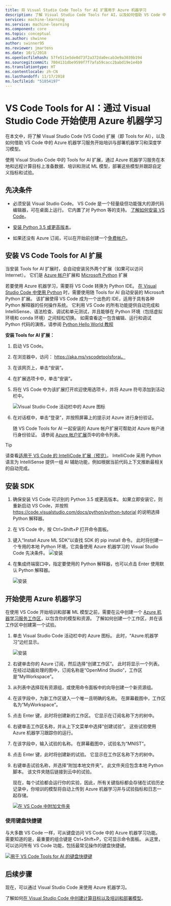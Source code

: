 ```yaml
---
title: 将 Visual Studio Code Tools for AI 扩展用于 Azure 机器学习
description: 了解 Visual Studio Code Tools for AI，以及如何借助 VS Code 中的 Azure 机器学习服务开始培训与部署机器学习和深度学习模型。
services: machine-learning
ms.service: machine-learning
ms.component: core
ms.topic: conceptual
ms.author: shwinne
author: swinner95
ms.reviewer: jmartens
ms.date: 10/1/2018
ms.openlocfilehash: 57fe511e5de0d73f2a372da0ecab3e9a3039b194
ms.sourcegitcommit: 7804131dbe9599f7f7afa59cacc2babd19e1e4b9
ms.translationtype: HT
ms.contentlocale: zh-CN
ms.lasthandoff: 11/17/2018
ms.locfileid: "51854197"
---
```

# <a name="vs-code-tools-for-ai-get-started-with-azure-machine-learning-from-visual-studio-code"></a>VS Code Tools for AI：通过 Visual Studio Code 开始使用 Azure 机器学习

在本文中，将了解 Visual Studio Code (VS Code) 扩展（即 Tools for AI），以及如何借助 VS Code 中的 Azure 机器学习服务开始培训与部署机器学习和深度学习模型。

使用 Visual Studio Code 中的 Tools for AI 扩展，通过 Azure 机器学习服务在本地和远程计算目标上准备数据、培训和测试 ML 模型，部署这些模型并跟踪自定义指标和试验。

## <a name="prerequisite"></a>先决条件

+ 必须安装 Visual Studio Code。 VS Code 是一个轻量级但功能强大的源代码编辑器，可在桌面上运行。 它内置了对 Python 等的支持。  [了解如何安装 VS Code](https://code.visualstudio.com/docs/setup/setup-overview)。

+ [安装 Python 3.5 或更高版本](https://www.anaconda.com/download/)。

+ 如果还没有 Azure 订阅，可以在开始前创建一个[免费帐户](https://aka.ms/AMLfree)。

## <a name="install-vs-code-tools-for-ai-extension"></a>安装 VS Code Tools for AI 扩展

当安装 Tools for AI 扩展时，会自动安装另外两个扩展（如果可以访问 Internet）。 它们是 [Azure 帐户](https://marketplace.visualstudio.com/items?itemName=ms-vscode.azure-account)扩展和 [Microsoft Python](https://marketplace.visualstudio.com/items?itemName=ms-python.python) 扩展

若要使用 Azure 机器学习，需要将 VS Code 转换为 Python IDE。 [在 Visual Studio Code 中使用 Python](https://code.visualstudio.com/docs/languages/python) 时，需要使用随 Tools for AI 自动安装的 Microsoft Python 扩展。 该扩展使得 VS Code 成为一个出色的 IDE，适用于具有各种 Python 解释器的任何操作系统。 它利用 VS Code 的所有功能提供自动完成和 IntelliSense、语法检查、调试和单元测试，并且能够在 Python 环境（包括虚拟环境和 conda 环境）之间轻松切换。 如需查看这一包含编辑、运行和调试 Python 代码的演练，请参阅 [Python Hello World 教程](https://code.visualstudio.com/docs/python/python-tutorial)

**安装 Tools for AI 扩展：**

1. 启动 VS Code。

1. 在浏览器中，访问： https://aka.ms/vscodetoolsforai。 

1. 在该网页上，单击“安装”。 

1. 在扩展选项卡中，单击“安装”。

1. 将在 VS Code 中为该扩展打开欢迎使用选项卡，并将 Azure 符号添加到活动栏中。

   ![Visual Studio Code 活动栏中的 Azure 图标](./media/vscode-tools-for-ai/azure-activity-bar.png)

1. 在对话框中，单击“登录”，并按照屏幕上的提示对 Azure 进行身份验证。 
   
   随 VS Code Tools for AI 一起安装的 Azure 帐户扩展可帮助对 Azure 帐户进行身份验证。 请参阅 [Azure 帐户扩展](https://marketplace.visualstudio.com/items?itemName=ms-vscode.azure-account)页中的命令列表。

> [!Tip] 
> 请查看[适用于 VS Code 的 IntelliCode 扩展（预览）](https://go.microsoft.com/fwlink/?linkid=2006060)。 IntelliCode 采用 Python 语言为 IntelliSense 提供一组 AI 辅助功能，例如根据当前代码上下文推断最相关的自动完成。

## <a name="install-the-sdk"></a>安装 SDK

1. 确保安装 VS Code 可识别的 Python 3.5 或更高版本。 如果立即安装它，则重新启动 VS Code，并按照 https://code.visualstudio.com/docs/python/python-tutorial 的说明选择 Python 解释器。

1. 在 VS Code 中，按 Ctrl+Shift+P 打开命令面板。

1. 键入“Install Azure ML SDK”以查找 SDK 的 pip install 命令。 此时将创建一个专用的本地 Python 环境，它具备使用 Azure 机器学习的 Visual Studio Code 先决条件。
   ![安装](./media/vscode-tools-for-ai/install-sdk.png)

1. 在集成终端窗口中，指定要使用的 Python 解释器，也可以点击 Enter 使用默认 Python 解释器。

   ![安装](./media/vscode-tools-for-ai/python.png)

## <a name="get-started-with-azure-machine-learning"></a>开始使用 Azure 机器学习

在使用 VS Code 开始培训和部署 ML 模型之前，需要在云中创建一个 [Azure 机器学习服务工作区](concept-azure-machine-learning-architecture.md#workspace)，以包含你的模型和资源。 了解如何创建一个工作区，并在该工作区中创建第一个试验。

1. 单击 Visual Studio Code 活动栏中的 Azure 图标。 此时，“Azure:机器学习”边栏显示。

   ![安装](./media/vscode-tools-for-ai/createworkspace.gif)

1. 右键单击你的 Azure 订阅，然后选择“创建工作区”。 此时将显示一个列表。 在经过动画处理的图中，订阅名称是“OpenMind Studio”，工作区是“MyWorkspace”。 

1. 从列表中选择现有资源组，或使用命令面板中的向导创建一个新资源组。

1. 在该字段中，为新工作区键入一个唯一且明确的名称。 在屏幕截图中，工作区名为“MyWorkspace”。

1. 点击 Enter 键，此时将创建新的工作区。 它显示在订阅名称下方的树中。

1. 右键单击工作区名称，并从上下文菜单中选择“创建试验”。  这些试验使用 Azure 机器学习跟踪你的运行。

1. 在该字段中，输入试验的名称。 在屏幕截图中，试验名为“MNIST”。
 
1. 点击 Enter 键，此时将创建新的试验。 它显示在工作区名称下方的树中。

1. 右键单击试验名称，并选择“附加本地文件夹”。 此文件夹应包含本地 Python 脚本。 该文件夹随后链接到云中的试验。 

   现在，每个试验都会运行你的实验，因此，所有关键指标都会存储在试验历史记录中，你培训的模型将自动上传到 Azure 机器学习并与试验指标和日志一起存储。

   [![在 VS Code 中附加文件夹](./media/vscode-tools-for-ai/attachfolder.gif)](./media/vscode-tools-for-ai/attachfolder.gif#lightbox)

### <a name="use-keyboard-shortcuts"></a>使用键盘快捷键

与大多数 VS Code 一样，可从键盘访问 VS Code 中的 Azure 机器学习功能。 需要知道的是，最重要的组合键是 Ctrl+Shift+P，它可显示命令面板。 从这里，可以访问所有 VS Code 功能，包括最常见操作的键盘快捷键。

[![用于 VS Code Tools for AI 的键盘快捷键](./media/vscode-tools-for-ai/commands.gif)](./media/vscode-tools-for-ai/commands.gif#lightbox)

## <a name="next-steps"></a>后续步骤

现在，可以通过 Visual Studio Code 来使用 Azure 机器学习。

了解如何[在 Visual Studio Code 中创建计算目标以及培训和部署模型](how-to-vscode-train-deploy.md)。